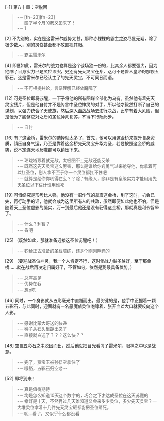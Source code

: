 
[-1] 第八十章：空脱困
>--- [fn=23][fn=23]<br>
>--- 囤了半个月的我又回来了！<br>
>--- 1<br>

[2] 不为别的，实在是这雷米尔威势太甚，那种赤裸裸的霸主之姿尽显无疑，除了极少数人，别的灵位甚至都不敢直视其眼。
>--- 霸主雷米尔<br>

[4] 即便如此，雷米尔的战力也算是这个战场独一份的，比其余人都要强大，因为他除了自身实力已是灵位顶尖，更还有先天灵宝在身，这可不是兽人皇帝的那颗五彩石，这是雷米尔已经认主了的先天灵宝，不可同日而语。
>--- 不可相提并论，言语理解已经做魔障了<br>

[12] 可是圣位即将苏醒，一下子将他的所有图谋全部化为乌有，虽然他有着先天灵宝残片，但是他自付并不是传言中圣位神灵的对手，所以他才毅然打断了自己的谋划，以强力统合了天使族，然后深入血战战场去进行决战，此举有着大风险，但是他为了能够应对之后的圣位神灵复苏，不得不行险此步。
>--- 自忖<br>

[16] 有了这金桥，雷米尔的选择就太多了，首先，他可以用这金桥来提升自身资质，镇压自身气运，乃至是靠着这金桥先天灵宝升华为圣，若是按照这金桥的威势，说不定连天地反噬都可以镇压下来。
>--- 玲珑塔顶着就无敌，太极图不止无敌还能反杀<br>
>--- 既然这先天灵宝这么厉害，那么是谁给你的勇气过来抢夺他，你拿着可以扛圣位，别人拿不至于你一个灵位都扛不住吧<br>
>--- 就算是给你你吼得住么？？除了有缘人，除非是有皇级实力才能用用先天圣位以下估计谁用谁死<br>

[19] 可惜终究是形势比人强，他没有一鼓作气的拿取这金桥，到了这时，机会已失，再行动手的话，他就会成为这里所有人的共敌，虽然即便如此他也不怕，但是随着天上圣位虚影的凝实，万一到最后他还是没有获得这金桥，那就真是利令智晕了。
>--- 什么？利智？<br>
>--- 昏吧<br>

[25] （既然如此，那就准备迎接这圣位苏醒吧！）
>--- 钧给正古准备的圣位陪练，还是个刚刚睡醒的<br>

[29] （要迎战圣位神灵，我一个人肯定不行，这时候战力越多越好，至于那金桥……就在战后再决定归属好了，不管如何，依然是我最具备优势。）
>--- 总座高见<br>
>--- 优势在我<br>
>--- 想p吃<br>

[46] 同时，一个身影就从五彩毫光中直蹦而出，最关键的是，他手中正握着一颗五彩石，与此同时，迎面就有一名恶魔族灵位咆哮着，张开血盆大口就要咬向这个人影。
>--- 感谢比蒙大哥送的快递<br>
>--- 猴子从石头里蹦出来了<br>
>--- 直接就白送了？？？这么快？？<br>

[48] 空自五彩石之中脱困而出，然后他就把目光看向了雷米尔，眼神之中尽是战意。
>--- 完了，贾宝玉被孙悟空拿住了<br>
>--- 哦豁，五彩石归空喽～<br>

[52] 即将到来！
>--- 真是值得期待<br>
>--- 均是怎么知道10天这个数字的，巧合之下才达成圣位在这天苏醒的<br>
>--- 幸好是十天，不然再过几天谁知道又会来多少灵位，多少先天灵宝？一大堆灵位拿着十几件先天灵宝砸都能把圣位砸死。<br>
>--- 呃…看了，又似乎什么都没看<br>
